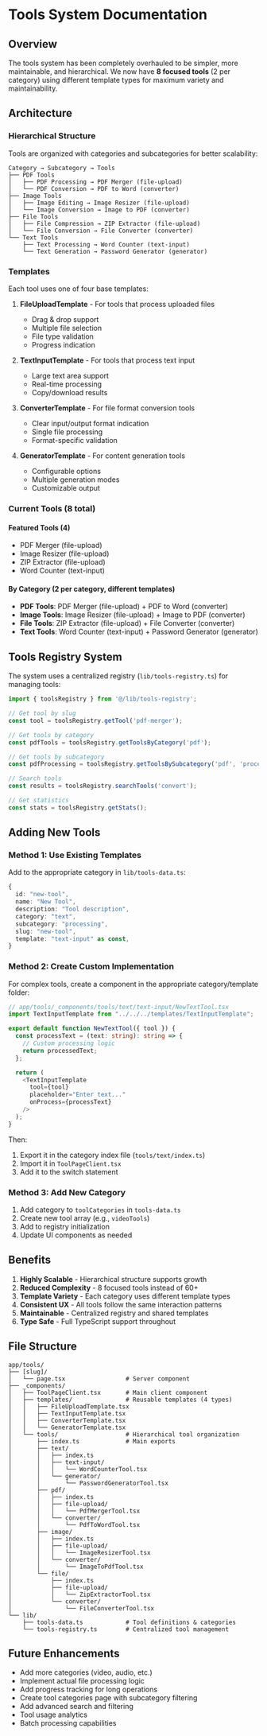 # Tools System Documentation

## Overview

The tools system has been completely overhauled to be simpler, more maintainable, and hierarchical. We now have **8 focused tools** (2 per category) using different template types for maximum variety and maintainability.

## Architecture

### Hierarchical Structure

Tools are organized with categories and subcategories for better scalability:

```
Category → Subcategory → Tools
├── PDF Tools
│   ├── PDF Processing → PDF Merger (file-upload)
│   └── PDF Conversion → PDF to Word (converter)
├── Image Tools  
│   ├── Image Editing → Image Resizer (file-upload)
│   └── Image Conversion → Image to PDF (converter)
├── File Tools
│   ├── File Compression → ZIP Extractor (file-upload)
│   └── File Conversion → File Converter (converter)
└── Text Tools
    ├── Text Processing → Word Counter (text-input)
    └── Text Generation → Password Generator (generator)
```

### Templates

Each tool uses one of four base templates:

1. **FileUploadTemplate** - For tools that process uploaded files
   - Drag & drop support
   - Multiple file selection
   - File type validation
   - Progress indication

2. **TextInputTemplate** - For tools that process text input
   - Large text area support
   - Real-time processing
   - Copy/download results

3. **ConverterTemplate** - For file format conversion tools
   - Clear input/output format indication
   - Single file processing
   - Format-specific validation

4. **GeneratorTemplate** - For content generation tools
   - Configurable options
   - Multiple generation modes
   - Customizable output

### Current Tools (8 total)

#### Featured Tools (4)
- PDF Merger (file-upload)
- Image Resizer (file-upload) 
- ZIP Extractor (file-upload)
- Word Counter (text-input)

#### By Category (2 per category, different templates)
- **PDF Tools**: PDF Merger (file-upload) + PDF to Word (converter)
- **Image Tools**: Image Resizer (file-upload) + Image to PDF (converter)  
- **File Tools**: ZIP Extractor (file-upload) + File Converter (converter)
- **Text Tools**: Word Counter (text-input) + Password Generator (generator)

## Tools Registry System

The system uses a centralized registry (`lib/tools-registry.ts`) for managing tools:

```typescript
import { toolsRegistry } from '@/lib/tools-registry';

// Get tool by slug
const tool = toolsRegistry.getTool('pdf-merger');

// Get tools by category
const pdfTools = toolsRegistry.getToolsByCategory('pdf');

// Get tools by subcategory  
const pdfProcessing = toolsRegistry.getToolsBySubcategory('pdf', 'processing');

// Search tools
const results = toolsRegistry.searchTools('convert');

// Get statistics
const stats = toolsRegistry.getStats();
```

## Adding New Tools

### Method 1: Use Existing Templates

Add to the appropriate category in `lib/tools-data.ts`:

```typescript
{
  id: "new-tool",
  name: "New Tool", 
  description: "Tool description",
  category: "text",
  subcategory: "processing",
  slug: "new-tool",
  template: "text-input" as const,
}
```

### Method 2: Create Custom Implementation

For complex tools, create a component in the appropriate category/template folder:

```typescript
// app/tools/_components/tools/text/text-input/NewTextTool.tsx
import TextInputTemplate from "../../../templates/TextInputTemplate";

export default function NewTextTool({ tool }) {
  const processText = (text: string): string => {
    // Custom processing logic
    return processedText;
  };

  return (
    <TextInputTemplate
      tool={tool}
      placeholder="Enter text..."
      onProcess={processText}
    />
  );
}
```

Then:
1. Export it in the category index file (`tools/text/index.ts`)
2. Import it in `ToolPageClient.tsx`
3. Add it to the switch statement

### Method 3: Add New Category

1. Add category to `toolCategories` in `tools-data.ts`
2. Create new tool array (e.g., `videoTools`)
3. Add to registry initialization
4. Update UI components as needed

## Benefits

1. **Highly Scalable** - Hierarchical structure supports growth
2. **Reduced Complexity** - 8 focused tools instead of 60+
3. **Template Variety** - Each category uses different template types
4. **Consistent UX** - All tools follow the same interaction patterns
5. **Maintainable** - Centralized registry and shared templates
6. **Type Safe** - Full TypeScript support throughout

## File Structure

```
app/tools/
├── [slug]/
│   └── page.tsx                 # Server component
├── _components/
│   ├── ToolPageClient.tsx       # Main client component
│   ├── templates/               # Reusable templates (4 types)
│   │   ├── FileUploadTemplate.tsx
│   │   ├── TextInputTemplate.tsx
│   │   ├── ConverterTemplate.tsx
│   │   └── GeneratorTemplate.tsx
│   └── tools/                   # Hierarchical tool organization
│       ├── index.ts             # Main exports
│       ├── text/
│       │   ├── index.ts
│       │   ├── text-input/
│       │   │   └── WordCounterTool.tsx
│       │   └── generator/
│       │       └── PasswordGeneratorTool.tsx
│       ├── pdf/
│       │   ├── index.ts
│       │   ├── file-upload/
│       │   │   └── PdfMergerTool.tsx
│       │   └── converter/
│       │       └── PdfToWordTool.tsx
│       ├── image/
│       │   ├── index.ts
│       │   ├── file-upload/
│       │   │   └── ImageResizerTool.tsx
│       │   └── converter/
│       │       └── ImageToPdfTool.tsx
│       └── file/
│           ├── index.ts
│           ├── file-upload/
│           │   └── ZipExtractorTool.tsx
│           └── converter/
│               └── FileConverterTool.tsx
└── lib/
    ├── tools-data.ts            # Tool definitions & categories
    └── tools-registry.ts        # Centralized tool management
```

## Future Enhancements

- Add more categories (video, audio, etc.)
- Implement actual file processing logic
- Add progress tracking for long operations
- Create tool categories page with subcategory filtering
- Add advanced search and filtering
- Tool usage analytics
- Batch processing capabilities